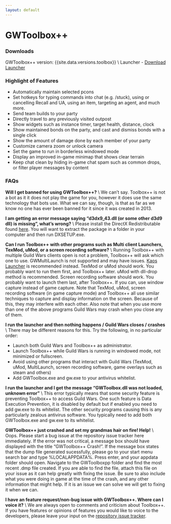 ```yaml
---
layout: default
---
```


# GWToolbox++

### Downloads
GWToolbox++ version: {{site.data.versions.toolbox}} \\
Launcher <!-- version: {{site.data.versions.launcher}} --> - [Download Launcher](http://github.com/HasKha/GWToolboxpp/releases/download/2.0-launcher/GWToolbox.exe)

### Highlight of Features
* Automatically maintain selected pcons
* Set hotkeys for typing commands into chat (e.g. /stuck), using or cancelling Recall and UA, using an item, targeting an agent, and much more.
* Send team builds to your party
* Directly travel to any previously visited outpost
* Show widgets such as instance timer, target health, distance, clock
* Show maintained bonds on the party, and cast and dismiss bonds with a single click
* Show the amount of damage done by each member of your party
* Customize camera zoom or unlock camera
* Set the game to run in borderless windowed mode
* Display an improved in-game minimap that shows clear terrain
* Keep chat clean by hiding in-game chat spam such as common drops, or filter player messages by content

### FAQs
**Will I get banned for using GWToolbox++?** \\
We can’t say. Toolbox++ is not a bot as it it does not play the game for you, however it does use the same technology that bots use. What we can say, though, is that as far as we know no one has ever been banned for it since it was created in 2013.

**I am getting an error message saying “d3dx9_43.dll (or some other d3d9 dll) is missing”, what’s wrong?** \\
Please install the DirectX Redistributable found [here](http://www.microsoft.com/en-us/download/details.aspx?id=8109). You will want to extract the package in a folder in your computer and then run DXSETUP.exe.

**Can I run Toolbox++ with other programs such as Multi client Launchers, TexMod, uMod, or a screen recording software?** \\
Running Toolbox++ with multiple Guild Wars clients open is not a problem, Toolbox++ will ask which one to use. GWMultiLaunch is not supported and may have issues. [Kaos Launcher](https://github.com/GregLando113/gwlauncher/releases) is recommended instead.
TexMod or uMod should work. You probably want to run them first, and Toolbox++ later. uMod with dll-drop method is recommended.
Screen recording software should work. You probably want to launch them last, after Toolbox++. If you can, use window capture instead of game capture.
Note that TexMod, uMod, screen recording software (in game capture mode) and Toolbox++ all use similar techniques to capture and display information on the screen. Because of this, they may interfere with each other. Also note that when you use more than one of the above programs Guild Wars may crash when you close any of them.

**I run the launcher and then nothing happens / Guild Wars closes / crashes** \\
There may be different reasons for this. Try the following, in no particular order:
* Launch both Guild Wars and Toolbox++ as administrator.
* Launch Toolbox++ while Guild Wars is running in windowed mode, not minimized or fullscreen.
* Avoid using other programs that interact with Guild Wars (TexMod, uMod, MultiLaunch, screen recording software, game overlays such as steam and others)
* Add GWToolbox.exe and gw.exe to your antivirus whitelist.

**I run the launcher and I get the message “GWToolbox.dll was not loaded, unknown error”** \\
This error typically means that some security feature is preventing Toolbox++ to access Guild Wars. One such feature is Data Execution Prevention, it is disabled by default but if enabled you need to add gw.exe to its whitelist. The other security programs causing this is any particularly zealous antivirus software. You typically need to add both GWToolbox.exe and gw.exe to its whitelist.

**GWToolbox++ just crashed and set my grandmas hair on fire! Help!** \\
Oops. Please start a bug issue at the repository issue tracker here immediately. If the error was not critical, a message box should have displayed with the title “GWToolbox++ Crash!”. If the message box states that the dump file generated sucessfully, please go to your start menu search bar and type %LOCALAPPDATA%. Press enter, and your appdata folder should open. Navigate to the GWToolboxpp folder and find the most recent .dmp file created. If you are able to find the file, attach this file on your issue as it can help greatly with fixing the issue. Be sure to also include what you were doing in game at the time of the crash, and any other information that might help. If it is an issue we can solve we will get to fixing it when we can.

**I have an feature request/non-bug issue with GWToolbox++. Where can I voice it?** \\
We are always open to comments and criticism about Toolbox++. If you have features or opinions of features you would like to voice to the developers, please leave your input on the [repository issue tracker](https://github.com/HasKha/GWToolboxpp/issues).
